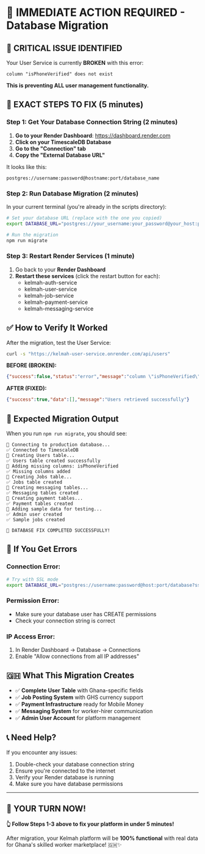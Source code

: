 # 🚀 IMMEDIATE ACTION REQUIRED - Database Migration

## 🚨 **CRITICAL ISSUE IDENTIFIED**

Your User Service is currently **BROKEN** with this error:
```
column "isPhoneVerified" does not exist
```

**This is preventing ALL user management functionality.**

## 🎯 **EXACT STEPS TO FIX (5 minutes)**

### **Step 1: Get Your Database Connection String (2 minutes)**

1. **Go to your Render Dashboard**: https://dashboard.render.com
2. **Click on your TimescaleDB Database**
3. **Go to the "Connection" tab**
4. **Copy the "External Database URL"**

It looks like this:
```
postgres://username:password@hostname:port/database_name
```

### **Step 2: Run Database Migration (2 minutes)**

In your current terminal (you're already in the scripts directory):

```bash
# Set your database URL (replace with the one you copied)
export DATABASE_URL="postgres://your_username:your_password@your_host:port/your_database"

# Run the migration
npm run migrate
```

### **Step 3: Restart Render Services (1 minute)**

1. Go back to your **Render Dashboard**
2. **Restart these services** (click the restart button for each):
   - kelmah-auth-service
   - kelmah-user-service  
   - kelmah-job-service
   - kelmah-payment-service
   - kelmah-messaging-service

## ✅ **How to Verify It Worked**

After the migration, test the User Service:

```bash
curl -s "https://kelmah-user-service.onrender.com/api/users"
```

**BEFORE (BROKEN):**
```json
{"success":false,"status":"error","message":"column \"isPhoneVerified\" does not exist"}
```

**AFTER (FIXED):**
```json
{"success":true,"data":[],"message":"Users retrieved successfully"}
```

## 🎉 **Expected Migration Output**

When you run `npm run migrate`, you should see:

```
🔄 Connecting to production database...
✅ Connected to TimescaleDB
📝 Creating Users table...
✅ Users table created successfully
🔧 Adding missing columns: isPhoneVerified
✅ Missing columns added
📝 Creating Jobs table...
✅ Jobs table created
📝 Creating messaging tables...
✅ Messaging tables created
📝 Creating payment tables...
✅ Payment tables created
🌱 Adding sample data for testing...
✅ Admin user created
✅ Sample jobs created

🎉 DATABASE FIX COMPLETED SUCCESSFULLY!
```

## 🚨 **If You Get Errors**

### **Connection Error:**
```bash
# Try with SSL mode
export DATABASE_URL="postgres://username:password@host:port/database?sslmode=require"
```

### **Permission Error:**
- Make sure your database user has CREATE permissions
- Check your connection string is correct

### **IP Access Error:**
1. In Render Dashboard → Database → Connections
2. Enable "Allow connections from all IP addresses"

## 🇬🇭 **What This Migration Creates**

- ✅ **Complete User Table** with Ghana-specific fields
- ✅ **Job Posting System** with GHS currency support
- ✅ **Payment Infrastructure** ready for Mobile Money
- ✅ **Messaging System** for worker-hirer communication
- ✅ **Admin User Account** for platform management

## 📞 **Need Help?**

If you encounter any issues:
1. Double-check your database connection string
2. Ensure you're connected to the internet
3. Verify your Render database is running
4. Make sure you have database permissions

---

## 🎯 **YOUR TURN NOW!**

**👆 Follow Steps 1-3 above to fix your platform in under 5 minutes!**

After migration, your Kelmah platform will be **100% functional** with real data for Ghana's skilled worker marketplace! 🇬🇭✨